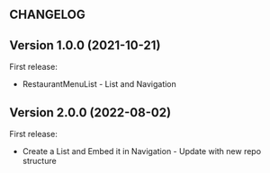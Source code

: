 ## CHANGELOG

## Version 1.0.0 (2021-10-21)

First release:

* RestaurantMenuList - List and Navigation

## Version 2.0.0 (2022-08-02)

First release:

* Create a List and Embed it in Navigation - Update with new repo structure